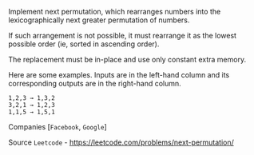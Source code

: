 Implement next permutation, which rearranges numbers into the lexicographically next greater permutation of numbers.

If such arrangement is not possible, it must rearrange it as the lowest possible order (ie, sorted in ascending order).

The replacement must be in-place and use only constant extra memory.

Here are some examples. Inputs are in the left-hand column and its corresponding outputs are in the right-hand column.

```
1,2,3 → 1,3,2
3,2,1 → 1,2,3
1,1,5 → 1,5,1
```

Companies [`Facebook`, `Google`]

Source `Leetcode` - https://leetcode.com/problems/next-permutation/